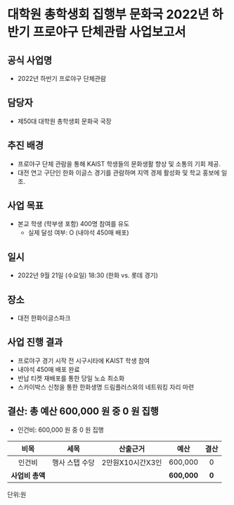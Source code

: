 대학원 총학생회 집행부 문화국 2022년 하반기 프로야구 단체관람 사업보고서
===

## 공식 사업명
- 2022년 하반기 프로야구 단체관람

## 담당자
- 제50대 대학원 총학생회 문화국 국장

## 추진 배경
- 프로야구 단체 관람을 통해 KAIST 학생들의 문화생활 향상 및 소통의 기회 제공.
- 대전 연고 구단인 한화 이글스 경기를 관람하며 지역 경제 활성화 및 학교 홍보에 일조.

## 사업 목표
- 본교 학생 (학부생 포함) 400명 참여를 유도
  - 실제 달성 여부: O (내야석 450매 배포)

## 일시
- 2022년 9월 21일 (수요일) 18:30 (한화 vs. 롯데 경기)

## 장소
- 대전 한화이글스파크

## 사업 진행 결과
- 프로야구 경기 시작 전 시구시타에 KAIST 학생 참여
- 내야석 450매 배포 완료
- 반납 티켓 재배포를 통한 당일 노쇼 최소화
- 스카이박스 신청을 통한 한화생명 드림플러스와의 네트워킹 자리 마련

## 결산: 총 예산 600,000 원 중 0 원 집행
- 인건비: 600,000 원 중 0 원 집행

|  **비목** |   **세목**   | **산출근거** | **예산** | **결산** |
|:----------:|:------------:|:--------:|:--------:|:--------:|
| 인건비     | 행사 스탭 수당      | 2만원X10시간X3인 |600,000   | 0   | 
| **사업비 총액**     |                   |      | **600,000** |  **0**  |

단위:원